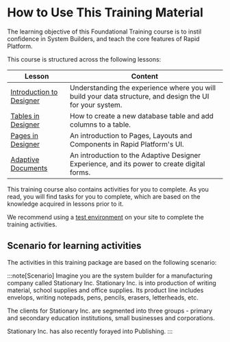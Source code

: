 # How to Use This Training Material

The learning objective of this Foundational Training course is to instil confidence in System Builders, and teach the core features of Rapid Platform.

This course is structured across the following lessons:

| Lesson | Content |
| --- | --- |
| [Introduction to Designer](</training/System%20Build%20Foundational/Introduction%20to%20Designer/>) | Understanding the experience where you will build your data structure, and design the UI for your system. |
| [Tables in Designer](</training/System%20Build%20Foundational/Tables%20in%20Designer/Introduction%20and%20Creation%20of%20Tables>) | How to create a new database table and add columns to a table. |
| [Pages in Designer](</training/System%20Build%20Foundational/Pages%20in%20Designer/Introduction%20to%20Pages/>) | An introduction to Pages, Layouts and Components in Rapid Platform's UI. |
| [Adaptive Documents](</training/System%20Build%20Foundational/Adaptive Document/Introduction%20to%20Adaptive%20Documents>) | An introduction to the Adaptive Designer Experience, and its power to create digital forms. |

This training course also contains activities for you to complete. As you read, you will find tasks for you to complete, which are based on the knowledge acquired in lessons prior to it.

We recommend using a [test environment](</docs/Rapid/Getting%20Started/accessing-your-site/accessing-your-site>) on your site to complete the training activities.

## Scenario for learning activities

The activities in this training package are based on the following scenario:

:::note[Scenario]
Imagine you are the system builder for a manufacturing company called Stationary Inc. Stationary Inc. is into production of writing material, school supplies and office supplies. Its product line includes envelops, writing notepads, pens, pencils, erasers, letterheads, etc. 

The clients for Stationary Inc. are segmented into three groups - primary and secondary education institutions, small businesses and corporations.

Stationary Inc. has also recently forayed into Publishing.
:::
